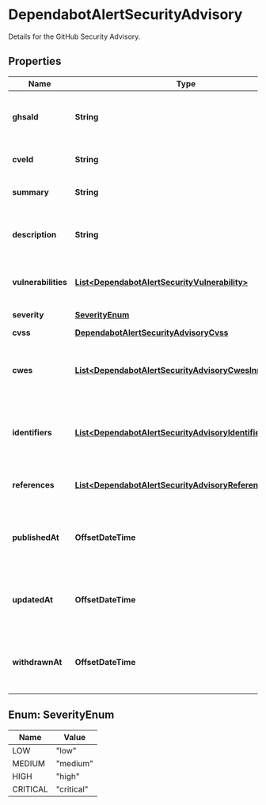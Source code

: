 

# DependabotAlertSecurityAdvisory

Details for the GitHub Security Advisory.

## Properties

| Name | Type | Description | Notes |
|------------ | ------------- | ------------- | -------------|
|**ghsaId** | **String** | The unique GitHub Security Advisory ID assigned to the advisory. |  [readonly] |
|**cveId** | **String** | The unique CVE ID assigned to the advisory. |  [readonly] |
|**summary** | **String** | A short, plain text summary of the advisory. |  [readonly] |
|**description** | **String** | A long-form Markdown-supported description of the advisory. |  [readonly] |
|**vulnerabilities** | [**List&lt;DependabotAlertSecurityVulnerability&gt;**](DependabotAlertSecurityVulnerability.md) | Vulnerable version range information for the advisory. |  [readonly] |
|**severity** | [**SeverityEnum**](#SeverityEnum) | The severity of the advisory. |  [readonly] |
|**cvss** | [**DependabotAlertSecurityAdvisoryCvss**](DependabotAlertSecurityAdvisoryCvss.md) |  |  |
|**cwes** | [**List&lt;DependabotAlertSecurityAdvisoryCwesInner&gt;**](DependabotAlertSecurityAdvisoryCwesInner.md) | Details for the advisory pertaining to Common Weakness Enumeration. |  [readonly] |
|**identifiers** | [**List&lt;DependabotAlertSecurityAdvisoryIdentifiersInner&gt;**](DependabotAlertSecurityAdvisoryIdentifiersInner.md) | Values that identify this advisory among security information sources. |  [readonly] |
|**references** | [**List&lt;DependabotAlertSecurityAdvisoryReferencesInner&gt;**](DependabotAlertSecurityAdvisoryReferencesInner.md) | Links to additional advisory information. |  [readonly] |
|**publishedAt** | **OffsetDateTime** | The time that the advisory was published in ISO 8601 format: &#x60;YYYY-MM-DDTHH:MM:SSZ&#x60;. |  [readonly] |
|**updatedAt** | **OffsetDateTime** | The time that the advisory was last modified in ISO 8601 format: &#x60;YYYY-MM-DDTHH:MM:SSZ&#x60;. |  [readonly] |
|**withdrawnAt** | **OffsetDateTime** | The time that the advisory was withdrawn in ISO 8601 format: &#x60;YYYY-MM-DDTHH:MM:SSZ&#x60;. |  [readonly] |



## Enum: SeverityEnum

| Name | Value |
|---- | -----|
| LOW | &quot;low&quot; |
| MEDIUM | &quot;medium&quot; |
| HIGH | &quot;high&quot; |
| CRITICAL | &quot;critical&quot; |



